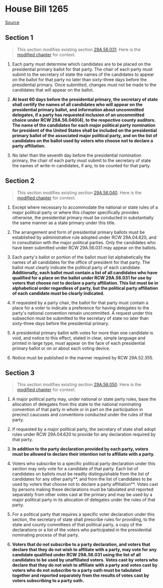 # House Bill 1265

[Source](http://lawfilesext.leg.wa.gov/biennium/2021-22/Xml/Bills/House%20Bills/1265.xml)
## Section 1
> This section modifies existing section [29A.56.031](/rcw/29A_elections/29A.56_special_circumstances_elections.md). Here is the [modified chapter](rcw/29A_elections/29A.56_special_circumstances_elections.md) for context.

1. Each party must determine which candidates are to be placed on the presidential primary ballot for that party. The chair of each party must submit to the secretary of state the names of the candidates to appear on the ballot for that party no later than sixty-three days before the presidential primary. Once submitted, changes must not be made to the candidates that will appear on the ballot.

2. **At least 60 days before the presidential primary, the secretary of state shall certify the names of all candidates who will appear on the presidential primary ballot, and information about uncommitted delegates, if a party has requested inclusion of an uncommitted choice under RCW 29A.56.040(4), to the respective county auditors. The name of the candidates for each major political party nomination for president of the United States shall be included on the presidential primary ballot of the associated major political party, and on the list of candidates on the ballot used by voters who choose not to declare a party affiliation.**

3. No later than the seventh day before the presidential nomination primary, the chair of each party must submit to the secretary of state the names of write-in candidates, if any, to be counted for that party.


## Section 2
> This section modifies existing section [29A.56.040](/rcw/29A_elections/29A.56_special_circumstances_elections.md). Here is the [modified chapter](rcw/29A_elections/29A.56_special_circumstances_elections.md) for context.

1. Except where necessary to accommodate the national or state rules of a major political party or where this chapter specifically provides otherwise, the presidential primary must be conducted in substantially the same manner as a state primary under this title.

2. The arrangement and form of presidential primary ballots must be established by administrative rule adopted under RCW 29A.04.620, and in consultation with the major political parties. Only the candidates who have been submitted under RCW 29A.56.031 may appear on the ballots.

3. Each party's ballot or portion of the ballot must list alphabetically the names of all candidates for the office of president for that party. The ballot must clearly indicate the political party of each candidate. **Additionally, each ballot must contain a list of all candidates who have qualified for a place on the ballot under RCW 29A.56.031 for use by voters that choose not to declare a party affiliation. This list must be in alphabetical order regardless of party, but the political party affiliation of each candidate must be clearly indicated.**

4. If requested by a party chair, the ballot for that party must contain a place for a voter to indicate a preference for having delegates to the party's national convention remain uncommitted. A request under this subsection must be submitted to the secretary of state no later than sixty-three days before the presidential primary.

5. A presidential primary ballot with votes for more than one candidate is void, and notice to this effect, stated in clear, simple language and printed in large type, must appear on the face of each presidential primary ballot or on or about each voting device.

6. Notice must be published in the manner required by RCW 29A.52.355.


## Section 3
> This section modifies existing section [29A.56.050](/rcw/29A_elections/29A.56_special_circumstances_elections.md). Here is the [modified chapter](rcw/29A_elections/29A.56_special_circumstances_elections.md) for context.

1. A major political party may, under national or state party rules, base the allocation of delegates from this state to the national nominating convention of that party in whole or in part on the participation in precinct caucuses and conventions conducted under the rules of that party.

2. If requested by a major political party, the secretary of state shall adopt rules under RCW 29A.04.620 to provide for any declaration required by that party.

3. **In addition to the party declaration provided by each party, voters must be allowed to declare their intention not to affiliate with a party.**

4. Voters who subscribe to a specific political party declaration under this section may only vote for a candidate of that party. Each list of candidates on ballots must be readily distinguishable from the list of candidates for any other party**, and from the list of candidates to be used by voters that choose not to declare a party affiliation**. Votes cast by persons making these declarations must be tabulated and reported separately from other votes cast at the primary and may be used by a major political party in its allocation of delegates under the rules of that party.

5. For a political party that requires a specific voter declaration under this section, the secretary of state shall prescribe rules for providing, to the state and county committees of that political party, a copy of the declarations or a list of the voters who participated in the presidential nominating process of that party.

6. **Voters that do not subscribe to a party declaration, and voters that declare that they do not wish to affiliate with a party, may vote for any candidate qualified under RCW 29A.56.031 using the list of all candidates to be used by unaffiliated voters. Votes cast by voters who declare that they do not wish to affiliate with a party and votes cast by voters who do not subscribe to a party oath must be tabulated together and reported separately from the results of votes cast by voters subscribing to a party oath.**

